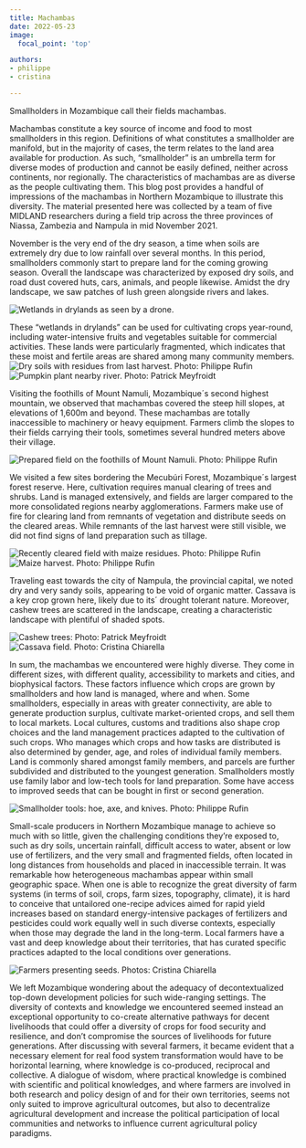 ```yaml
---
title: Machambas
date: 2022-05-23
image:
  focal_point: 'top'

authors: 
- philippe
- cristina

---
```


Smallholders in Mozambique call their fields machambas. 
<!--more-->
Machambas constitute a key source of income and food to most smallholders in this region. Definitions of what constitutes a smallholder are manifold, but in the majority of cases, the term relates to the land area available for production. As such, “smallholder” is an umbrella term for diverse modes of production and cannot be easily defined, neither across continents, nor regionally. The characteristics of machambas are as diverse as the people cultivating them. This blog post provides a handful of impressions of the machambas in Northern Mozambique to illustrate this diversity. The material presented here was collected by a team of five MIDLAND researchers during a field trip across the three provinces of Niassa, Zambezia and Nampula in mid November 2021.

November is the very end of the dry season, a time when soils are extremely dry due to low rainfall over several months. In this period, smallholders commonly start to prepare land for the coming growing season. Overall the landscape was characterized by exposed dry soils, and road dust covered huts, cars, animals, and people likewise. Amidst the dry landscape, we saw patches of lush green alongside rivers and lakes.

![Wetlands in drylands as seen by a drone.](images/01_wetlands_in_drylands.webp)

These “wetlands in drylands” can be used for cultivating crops year-round, including water-intensive fruits and vegetables suitable for commercial activities. These lands were particularly fragmented, which indicates that these moist and fertile areas are shared among many community members.
![Dry soils with residues from last harvest. Photo: Philippe Rufin](images/02_crops_a.webp)
![Pumpkin plant nearby river. Photo: Patrick Meyfroidt](images/02_crops_b.webp)


Visiting the foothills of Mount Namuli, Mozambique´s second highest mountain, we observed that machambas covered the steep hill slopes, at elevations of 1,600m and beyond. These machambas are totally inaccessible to machinery or heavy equipment. Farmers climb the slopes to their fields carrying their tools, sometimes several hundred meters above their village.

![Prepared field on the foothills of Mount Namuli. Photo: Philippe Rufin](images/03_namuli.webp)

We visited a few sites bordering the Mecubúri Forest, Mozambique´s largest forest reserve. Here, cultivation requires manual clearing of trees and shrubs. Land is managed extensively, and fields are larger compared to the more consolidated regions nearby agglomerations. Farmers make use of fire for clearing land from remnants of vegetation and distribute seeds on the cleared areas. While remnants of the last harvest were still visible, we did not find signs of land preparation such as tillage. 

![Recently cleared field with maize residues. Photo: Philippe Rufin](images/04_defor_b.webp)
![Maize harvest. Photo: Philippe Rufin](images/04_defor_b.webp)

Traveling east towards the city of Nampula, the provincial capital, we noted dry and very sandy soils, appearing to be void of organic matter. Cassava is a key crop grown here, likely due to its´ drought tolerant nature. Moreover, cashew trees are scattered in the landscape, creating a characteristic landscape with plentiful of shaded spots. 

![Cashew trees: Photo: Patrick Meyfroidt](images/05_cashew.webp)
![Cassava field. Photo: Cristina Chiarella](images/05_cassava.webp)


In sum, the machambas we encountered were highly diverse. They come in different sizes, with different quality, accessibility to markets and cities, and biophysical factors. These factors influence which crops are grown by smallholders and how land is managed, where and when. Some smallholders, especially in areas with greater connectivity, are able to generate production surplus, cultivate market-oriented crops, and sell them to local markets. Local cultures, customs and traditions also shape crop choices and the land management practices adapted to the cultivation of such crops. Who manages which crops and how tasks are distributed is also determined by gender, age, and roles of individual family members. Land is commonly shared amongst family members, and parcels are further subdivided and distributed to the youngest generation. Smallholders mostly use family labor and low-tech tools for land preparation. Some have access to improved seeds that can be bought in first or second generation.

![Smallholder tools: hoe, axe, and knives. Photo: Philippe Rufin](images/06_tools.webp)

Small-scale producers in Northern Mozambique manage to achieve so much with so little, given the challenging conditions they’re exposed to, such as dry soils, uncertain rainfall, difficult access to water, absent or low use of fertilizers, and the very small and fragmented fields, often located in long distances from households and placed in inaccessible terrain. It was remarkable how heterogeneous machambas appear within small geographic space. When one is able to recognize the great diversity of farm systems (in terms of soil, crops, farm sizes, topography, climate), it is hard to conceive that untailored one-recipe advices aimed for rapid yield increases based on standard energy-intensive packages of fertilizers and pesticides could work equally well in such diverse contexts, especially when those may degrade the land in the long-term. Local farmers have a vast and deep knowledge about their territories, that has curated specific practices adapted to the local conditions over generations.

![Farmers presenting seeds. Photos: Cristina Chiarella](images/07_seeds.webp)

We left Mozambique wondering about the adequacy of decontextualized top-down development policies for such wide-ranging settings. The diversity of contexts and knowledge we encountered seemed instead an exceptional opportunity to co-create alternative pathways for decent livelihoods that could offer a diversity of crops for food security and resilience, and don’t compromise the sources of livelihoods for future generations. After discussing with several farmers, it became evident that a necessary element for real food system transformation would have to be horizontal learning, where knowledge is co-produced, reciprocal and collective. A dialogue of wisdom, where practical knowledge is combined with scientific and political knowledges, and where farmers are involved in both research and policy design of and for their own territories, seems not only suited to improve agricultural outcomes, but also to decentralize agricultural development and increase the political participation of local communities and networks to influence current agricultural policy paradigms.

